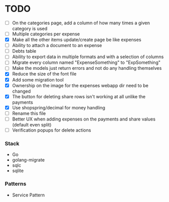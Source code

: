 # TODO
- [ ] On the categories page, add a column of how many times a given category is
used
- [ ] Multiple categories per expense
- [X] Make all the other items update/create page be like expenses
- [ ] Ability to attach a document to an expense
- [ ] Debts table
- [ ] Ability to export data in multiple formats and with a selection of columns
- [ ] Migrate every column named "ExpenseSomething" to "ExpSomething"
- [ ] Make the models just return errors and not do any handling themselves
- [X] Reduce the size of the font file
- [X] Add some migration tool
- [X] Ownership on the image for the expenses webapp dir need to be changed
- [X] The button for deleting share rows isn't working at all unlike the payments
- [X] Use shopspring/decimal for money handling
- [ ] Rename this file
- [ ] Better UX when adding expenses on the payments and share values (default even split)
- [ ] Verification popups for delete actions

### Stack
- Go
- golang-migrate
- sqlc
- sqlite

### Patterns
- Service Pattern

